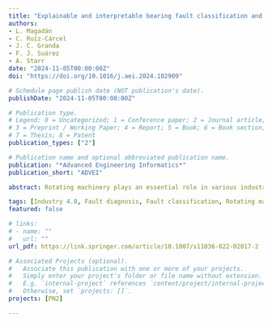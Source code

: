 ```yaml
---
title: "Explainable and interpretable bearing fault classification and diagnosis under limited data"
authors:
- L. Magadán
- C. Ruíz-Cárcel
- J. C. Granda
- F. J. Suárez
- A. Starr
date: "2024-11-05T00:00:00Z"
doi: "https://doi.org/10.1016/j.aei.2024.102909"

# Schedule page publish date (NOT publication's date).
publishDate: "2024-11-05T00:00:00Z"

# Publication type.
# Legend: 0 = Uncategorized; 1 = Conference paper; 2 = Journal article;
# 3 = Preprint / Working Paper; 4 = Report; 5 = Book; 6 = Book section;
# 7 = Thesis; 8 = Patent
publication_types: ["2"]

# Publication name and optional abbreviated publication name.
publication: "*Advanced Engineering Informatics*"
publication_short: "ADVEI"

abstract: Rotating machinery plays an essential role in various industrial processes such as manufacturing, power generation, and transportation. These machines, which include turbines, pumps, motors, compressors, and many others, are the heartbeats of numerous industries. The seamless operation of these machines is critical for the efficiency and productivity of these sectors. However, over time, these machines degrade and can suffer faults. One of the most critical components are bearings, which can suffer different types of faults. This paper presents a novel approach for bearing fault classification and diagnosis under limited data. A Monotonic Smoothed Stacked Auto Encoder~(MS2AE) is used to infer a smoothed monotonic health index from raw bearing acceleration data. The MS2AE is trained using only healthy data, so this approach can also be used with recently comisioned equipment that has not failed yet. Then, using the evolution of the health index, a first faulty point is computed, so two stages are identified in the lifespan of the rotating machinery: healthy and faulty. Correlation matrices are computed to show the relationship of the health index with time-domain and frequency-domain features in order to provide explainability and validate the health index construction process. When the health index is classified as faulty, Dynamic Time Warping is applied between healthy samples and faulty samples to extract differences. Finally, based on a 1/3-binary tree 3 level kurtogram, these differences are filtered using a bandpass filter and converted to the frequency domain, where characteristic harmonics are used to identify the type of bearing fault. The explainability provided in the health index construction process makes the system useful in certain industries where black-box AI models cannot be trusted due to strict regulations. The classification and diagnosis system achieves robustness in fault classification under different working conditions by utilizing multiple bearing fault datsets. Its ability to be trained using only healthy data and the interpretability offered, makes it suitable for recently installed rotating machinery in real industrial facilities, without requiring qualified staff.

tags: [Industry 4.0, Fault diagnosis, Fault classification, Rotating machinery, Dynamic time warping, Stacked autoencoder, Explainable AI]
featured: false

# links:
# - name: ""
#   url: ""
url_pdf: https://link.springer.com/article/10.1007/s11036-022-02017-2

# Associated Projects (optional).
#   Associate this publication with one or more of your projects.
#   Simply enter your project's folder or file name without extension.
#   E.g. `internal-project` references `content/project/internal-project/index.md`.
#   Otherwise, set `projects: []`.
projects: [PN2]

---
```

